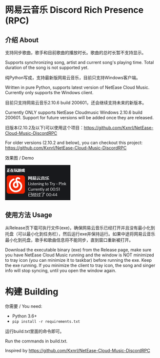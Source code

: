 # 网易云音乐 Discord Rich Presence (RPC)

## 介绍 About
支持同步歌曲，歌手和目前歌曲的播放时长。歌曲的总时长暂不支持显示。

Supports synchronizing song, artist and current song's playing time. Total duration of the song is not supported yet.

纯Python写成，支持最新版网易云音乐，目前只支持Windows客户端。

Written in pure Python, supports latest version of NetEase Cloud Music. Currently only supports the Windows client.

目前只支持网易云音乐2.10.6 build 200601，还会继续支持未来的新版本。

Currently ONLY supports NetEase Cloudmusic Windows 2.10.6 build 200601. Support for future versions will be added once they are released.

旧版本(2.10.2及以下)可以使用这个项目：https://github.com/Kxnrl/NetEase-Cloud-Music-DiscordRPC

For older versions (2.10.2 and below), you can checkout this project: https://github.com/Kxnrl/NetEase-Cloud-Music-DiscordRPC

效果图 / Demo

![demo](demo.png)


## 使用方法 Usage
从Release页下载可执行文件(exe)，确保网易云音乐已经打开并且没有最小化到托盘（可以最小化到任务栏），然后运行exe并保持运行。如果中途将网易云音乐最小化到托盘，歌手和歌曲信息将不能同步，直到窗口重新被打开。

Download the executable binary (exe) from the Release page, make sure you have NetEase Cloud Music running and the window is NOT minimized to tray icon (you can minimize it to taskbar) before running the exe. Keep the exe running. If you minimize the client to tray icon, the song and singer info will stop syncing, until you open the window again.

# 构建 Building
你需要 / You need:
- Python 3.6+
- `pip install -r requirements.txt`

运行build.txt里面的命令即可。

Run the commands in build.txt.

Inspired by https://github.com/Kxnrl/NetEase-Cloud-Music-DiscordRPC